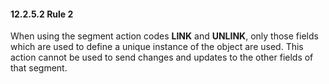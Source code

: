 #### 12.2.5.2 Rule 2

When using the segment action codes **LINK** and **UNLINK**, only those fields which are used to define a unique instance of the object are used. This action cannot be used to send changes and updates to the other fields of that segment.
